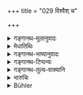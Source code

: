 +++
title = "029 विश्वैश् च"

+++

<details><summary>गङ्गानथ-मूलानुवादः</summary>

The substitute of the Primary Rule was ordained by the Viśvedevas, the Sādhyas and the great Brāhmaṇa Sages, when they were afraid of perishing in abnormal times.—(29)
</details>

<details><summary>मेधातिथिः</summary>

एष एवार्थः- आपदि प्रतिनिधिर् आश्रयितव्यो न संपदि ॥ ११.२९ ॥
</details>

<details><summary>गङ्गानथ-भाष्यानुवादः</summary>

This also means that the substitute shall be adopted only in adversity, never in prosperity.—(29)
</details>

<details><summary>गङ्गानथ-टिप्पन्यः</summary>

This verse is quoted in *Aparārka* (p. 167);—and in *Smṛtitattva* II (p.
87.)
</details>

<details><summary>गङ्गानथ-तुल्य-वाक्यानि</summary>

**(verses 11.28-30)  
**

See Comparative notes for [Verse
1.75].
</details>

<details><summary>भारुचिः</summary>

तथा च सति-
</details>

<details><summary>Bühler</summary>

029	By the Visve-devas, by the Sadhyas, and by the great sages (of the) Brahmana (caste), who were afraid of perishing in times of distress, a substitute was made for the (principal) rule.
</details>
